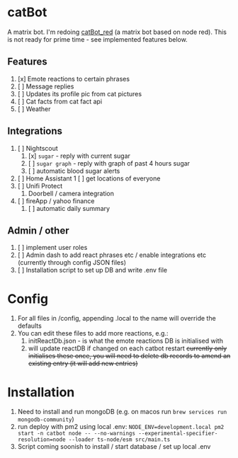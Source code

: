 # catBot
A matrix bot.
I'm redoing [catBot_red](https://github.com/mwinterstorm/catbot_red) (a matrix bot based on node red). This is not ready for prime time - see implemented features below.

## Features
1. [x] Emote reactions to certain phrases
1. [ ] Message replies
1. [ ] Updates its profile pic from cat pictures
1. [ ] Cat facts from cat fact api
1. [ ] Weather

## Integrations
1. [ ] Nightscout 
    1. [x] ```sugar``` - reply with current sugar
    1. [ ] ```sugar graph``` - reply with graph of past 4 hours sugar
    1. [ ] automatic blood sugar alerts
1. [ ] Home Assistant
    1 [ ] get locations of everyone
1. [ ] Unifi Protect
    1. Doorbell / camera integration
1. [ ] fireApp / yahoo finance
    1. [ ] automatic daily summary

## Admin / other
1. [ ] implement user roles 
1. [ ] Admin dash to add react phrases etc / enable integrations etc (currently through config JSON files)
1. [ ] Installation script to set up DB and write .env file


# Config
1. For all files in /config, appending .local to the name will override the defaults
1. You can edit these files to add more reactions, e.g.:
    1. initReactDb.json - is what the emote reactions DB is initialised with
    1. will update reactDB if changed on each catbot restart ~~currently only initialises these once, you will need to delete db records to amend an existing entry (it will add new entries)~~ 

# Installation
1. Need to install and run mongoDB (e.g. on macos run ```brew services run mongodb-community```)
1. run deploy with pm2 using local .env: ```NODE_ENV=development.local pm2 start -n catbot node -- --no-warnings --experimental-specifier-resolution=node --loader ts-node/esm src/main.ts```
1. Script coming soonish to install / start database / set up local .env


   